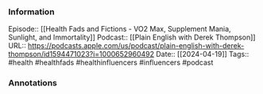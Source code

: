 ### Information

Episode:: [[Health Fads and Fictions - VO2 Max, Supplement Mania, Sunlight, and Immortality]]
Podcast:: [[Plain English with Derek Thompson]]
URL:: https://podcasts.apple.com/us/podcast/plain-english-with-derek-thompson/id1594471023?i=1000652960492
Date:: [[2024-04-19]]
Tags:: #health #healthfads #healthinfluencers #influencers 
#podcast


### Annotations

